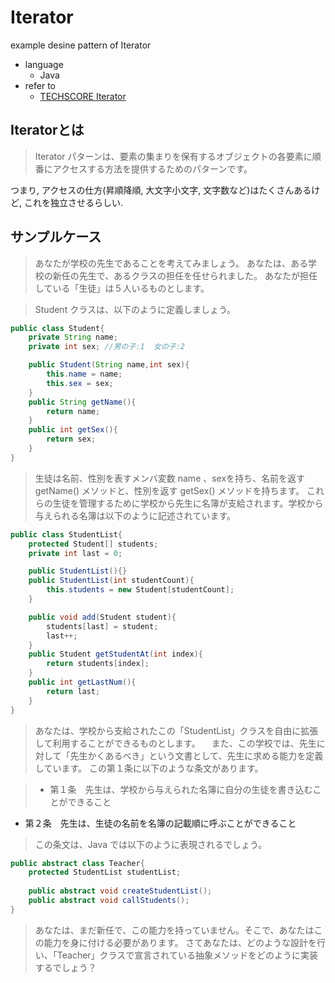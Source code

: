 # Iterator
example desine pattern of Iterator
- language
    - Java
- refer to
    - [TECHSCORE Iterator](http://www.techscore.com/tech/DesignPattern/Iterator/Iterator1.html/)



## Iteratorとは
> Iterator パターンは、要素の集まりを保有するオブジェクトの各要素に順番にアクセスする方法を提供するためのパターンです。

つまり, アクセスの仕方(昇順降順, 大文字小文字, 文字数など)はたくさんあるけど, これを独立させるらしい.

## サンプルケース
> あなたが学校の先生であることを考えてみましょう。 あなたは、ある学校の新任の先生で、あるクラスの担任を任せられました。 あなたが担任している「生徒」は５人いるものとします。

> Student クラスは、以下のように定義しましょう。

```java
public class Student{
    private String name;
    private int sex; //男の子:1  女の子:2

    public Student(String name,int sex){
        this.name = name;
        this.sex = sex;
    }
    public String getName(){
        return name;
    }
    public int getSex(){
        return sex;
    }
}
```

> 生徒は名前、性別を表すメンバ変数 name 、sexを持ち、名前を返す getName() メソッドと、性別を返す getSex() メソッドを持ちます。 これらの生徒を管理するために学校から先生に名簿が支給されます。学校から与えられる名簿は以下のように記述されています。

```java
public class StudentList{
    protected Student[] students;
    private int last = 0;

    public StudentList(){}
    public StudentList(int studentCount){
        this.students = new Student[studentCount];
    }

    public void add(Student student){
        students[last] = student;
        last++;
    }
    public Student getStudentAt(int index){
        return students[index];
    }
    public int getLastNum(){
        return last;
    }
}
```

>あなたは、学校から支給されたこの「StudentList」クラスを自由に拡張して利用することができるものとします。
>　また、この学校では、先生に対して「先生かくあるべき」という文書として、先生に求める能力を定義しています。 この第１条に以下のような条文があります。

> - 第１条　先生は、学校から与えられた名簿に自分の生徒を書き込むことができること  
- 第２条　先生は、生徒の名前を名簿の記載順に呼ぶことができること

> この条文は、Java では以下のように表現されるでしょう。

```java
public abstract class Teacher{
    protected StudentList studentList;
 
    public abstract void createStudentList();
    public abstract void callStudents();
}
```

> あなたは、まだ新任で、この能力を持っていません。そこで、あなたはこの能力を身に付ける必要があります。 さてあなたは、どのような設計を行い、「Teacher」クラスで宣言されている抽象メソッドをどのように実装するでしょう？